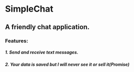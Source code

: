 # SimpleChat
## A friendly chat application.

### Features:

##### 1. Send and receive text messages.
##### 2. Your data is saved but I will never see it or sell it(Promise)
